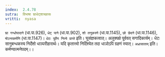 ```yaml
---
index:  2.4.78
sutra:  विभाषा घ्राधेट्शाच्छासः
vritti:  nyasa
---
```


`घ्रा गन्धोपादाने` (धा.पा.926), `धेट् पाने` (धा.पा.902), `शो तनूकरणे` (धा.पा.1145), `छो छेदने` (धा.पा.1146), `षोऽन्तकर्मणि` (धा.पा.1147)। `धेटः पूर्वेण नित्ये प्राप्ते` इति। घुसंज्ञकत्वात्। अलुक्पक्षे पूर्ववत् सगादिकार्यम्। धेटः सानुबन्धकस्य निर्देशो धाञ्परीहारार्थः। यदि कृतात्त्वो निर्दिश्येत तदा धाञोऽपि ग्रहणं स्यात्। `अध्रासाताम्` इति। कर्मण्यात्मनेपदम्।।

